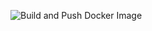 ![Build and Push Docker Image](https://github.com/huy-nguyen/cloud-shell/workflows/Build%20and%20Push%20Docker%20Image/badge.svg)
